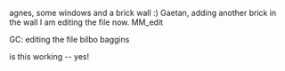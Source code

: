agnes, some windows and a brick wall :)
Gaetan, adding another brick in the wall
I am editing the file now.
MM_edit

GC: editing the file
bilbo baggins

is this working -- yes!

